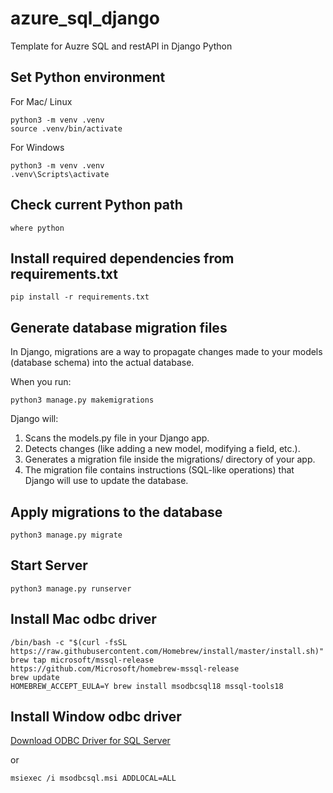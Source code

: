 # azure_sql_django

Template for Auzre SQL and restAPI in Django Python

## Set Python environment

For Mac/ Linux
```
python3 -m venv .venv  
source .venv/bin/activate 
```

For Windows
```
python3 -m venv .venv  
.venv\Scripts\activate
```

## Check current Python path

```
where python
```

## Install required dependencies from requirements.txt

```
pip install -r requirements.txt
```

## Generate database migration files
In Django, migrations are a way to propagate changes made to your models (database schema) into the actual database.

When you run:
```
python3 manage.py makemigrations
```

Django will:
1. Scans the models.py file in your Django app.
2. Detects changes (like adding a new model, modifying a field, etc.).
3. Generates a migration file inside the migrations/ directory of your app.
4. The migration file contains instructions (SQL-like operations) that Django will use to update the database.
   
## Apply migrations to the database

```
python3 manage.py migrate
```
## Start Server

```
python3 manage.py runserver
```

## Install Mac odbc driver

```
/bin/bash -c "$(curl -fsSL https://raw.githubusercontent.com/Homebrew/install/master/install.sh)"
brew tap microsoft/mssql-release https://github.com/Microsoft/homebrew-mssql-release
brew update
HOMEBREW_ACCEPT_EULA=Y brew install msodbcsql18 mssql-tools18
```

## Install Window odbc driver
[Download ODBC Driver for SQL Server](https://learn.microsoft.com/en-us/sql/connect/odbc/download-odbc-driver-for-sql-server?view=sql-server-ver16)  

or

```
msiexec /i msodbcsql.msi ADDLOCAL=ALL
```
